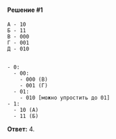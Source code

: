 #### Решение #1
```
А - 10
Б - 11
В - 000
Г - 001
Д - 010


- 0:
  - 00:
    - 000 (В)
    - 001 (Г)
  - 01:
    - 010 [можно упростить до 01]
- 1:
  - 10 (А)
  - 11 (Б)
```

**Ответ:** 4.
